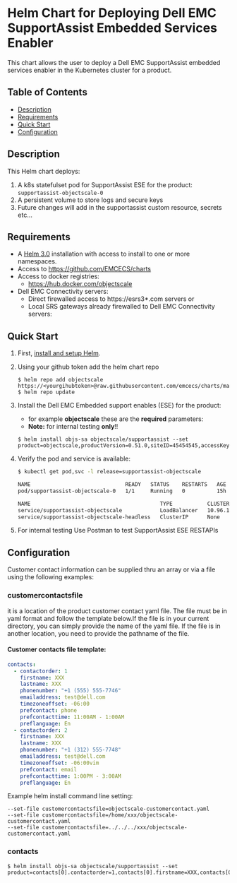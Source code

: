 # Helm Chart for Deploying Dell EMC SupportAssist Embedded Services Enabler
This chart allows the user to deploy a Dell EMC SupportAssist embedded services enabler in the Kubernetes cluster for a product.
 
## Table of Contents

* [Description](#description)
* [Requirements](#requirements)
* [Quick Start](#quick-start)
* [Configuration](#configuration)

## Description

This Helm chart deploys:
1. A k8s statefulset pod for SupportAssist ESE for the product:
   `supportassist-objectscale-0`
2. A persistent volume to store logs and secure keys
3. Future changes will add in the supportassist custom resource, secrets etc...

## Requirements

* A [Helm 3.0](https://helm.sh) installation with access to install to one or more namespaces.
* Access to https://github.com/EMCECS/charts
* Access to docker registries:
    * https://hub.docker.com/objectscale
* Dell EMC Connectivity servers:
    * Direct firewalled access to https://esrs3*.com servers or
    * Local SRS gateways already firewalled to Dell EMC Connectivity servers:

## Quick Start

1. First, [install and setup Helm](https://docs.helm.sh/using_helm/#quickstart).

2. Using your github token add the helm chart repo

    ```
    $ helm repo add objectscale https://<yourgihubtoken>@raw.githubusercontent.com/emcecs/charts/master/docs
    $ helm repo update
    ```

3. Install the Dell EMC Embedded support enables (ESE) for the product: 
    - for example  **objectscale** these are the **required** parameters:
    - **Note:** for internal testing **only**!! 
    ```
    $ helm install objs-sa objectscale/supportassist --set product=objectscale,productVersion=0.51.0,siteID=45454545,accessKey=4F56ADB8,pin=5555,gateways[0].hostname="10.11.12.13",gateways[0].port=9443,gateways[0].priority=20
    ```

4. Verify the pod and service is available:
    ```bash
    $ kubectl get pod,svc -l release=supportassist-objectscale

    NAME                              READY   STATUS    RESTARTS   AGE
    pod/supportassist-objectscale-0   1/1     Running   0          15h

    NAME                                         TYPE           CLUSTER-IP   EXTERNAL-IP    PORT(S)                         AGE
    service/supportassist-objectscale            LoadBalancer   10.96.1.89   10.240.124.9   9447:31526/TCP,8080:32740/TCP   15h
    service/supportassist-objectscale-headless   ClusterIP      None         <none>         9447/TCP,8080/TCP               15h
    ```
5. For internal testing Use Postman to test SupportAssist ESE RESTAPIs

## Configuration

Customer contact information can be supplied thru an array or via a file using the following examples:
###  customercontactsfile
it is a location of the product customer contact yaml file. The file must be in yaml format and follow the template below.If the file is in your current directory, you can simply provide the name of the yaml file. If the file is in another location, you need to provide the pathname of the file.
#### Customer contacts file template:
```yaml
contacts:
  - contactorder: 1
    firstname: XXX
    lastname: XXX
    phonenumber: "+1 (555) 555-7746"
    emailaddress: test@dell.com
    timezoneoffset: -06:00
    prefcontact: phone
    prefcontacttime: 11:00AM - 1:00AM
    preflanguage: En
  - contactorder: 2
    firstname: XXX
    lastname: XXX
    phonenumber: "+1 (312) 555-7748"
    emailaddress: test@dell.com
    timezoneoffset: -06:00vim
    prefcontact: email
    prefcontacttime: 1:00PM - 3:00AM
    preflanguage: En
```
Example helm install command line setting:
```
--set-file customercontactsfile=objectscale-customercontact.yaml
--set-file customercontactsfile=/home/xxx/objectscale-customercontact.yaml
--set-file customercontactsfile=../../../xxx/objectscale-customercontact.yaml
```
###  contacts
```    
$ helm install objs-sa objectscale/supportassist --set product=contacts[0].contactorder=1,contacts[0].firstname=XXX,contacts[0].lastname=XXX,contacts[1].contactorder=2,contacts[1].lastname=XXX,contacts[1].firstname=XXX
```